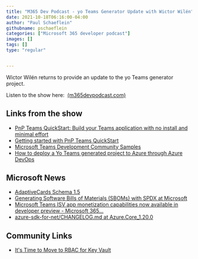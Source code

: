 ```yaml
---
title: "M365 Dev Podcast - yo Teams Generator Update with Wictor Wilén"
date: 2021-10-18T06:16:00-04:00
author: "Paul Schaeflein"
githubname: pschaeflein
categories: ["Microsoft 365 developer podcast"]
images: []
tags: []
type: "regular"


---
```


Wictor Wilén returns to provide an update to the yo Teams generator
project.

Listen to the show here: 
[(m365devpodcast.com)](https://www.m365devpodcast.com/e/yo-teams-generator-update-with-wictor-wilen/)
## Links from the show 

-   [PnP Teams QuickStart: Build your Teams application with no install
    and minimal effort](https://github.com/pnp/teams-quickstart)
-   [Getting started with PnP Teams
    QuickStart](https://www.youtube.com/watch?v=GScB-HN4C5U&t=6s)
-   [Microsoft Teams Development Community
    Samples](https://github.com/pnp/teams-dev-samples)
-   [How to deploy a Yo Teams generated project to Azure through Azure
    DevOps](https://www.wictorwilen.se/blog/deploying-yo-teams-and-node-apps/)

## Microsoft News 

-   [AdaptiveCards Schema
    1.5](https://github.com/microsoft/AdaptiveCards/releases/tag/21.09)
-   [Generating Software Bills of Materials (SBOMs) with SPDX at
    Microsoft](https://devblogs.microsoft.com/engineering-at-microsoft/generating-software-bills-of-materials-sboms-with-spdx-at-microsoft/?WT.mc_id=M365-MVP-4025164)
-   [Microsoft Teams ISV app monetization capabilities now available in
    developer preview - Microsoft
    365\...](https://devblogs.microsoft.com/microsoft365dev/microsoft-teams-isv-app-monetization-capabilities-now-available-in-developer-preview/?WT.mc_id=M365-MVP-4025164)
-   [azure-sdk-for-net/CHANGELOG.md at
    Azure.Core_1.20.0](https://github.com/Azure/azure-sdk-for-net/blob/Azure.Core_1.20.0/sdk/core/Azure.Core/CHANGELOG.md)

## Community Links 

-   [It's Time to Move to RBAC for Key
    Vault](https://samcogan.com/its-time-to-move-to-rbac-for-key-vault)
